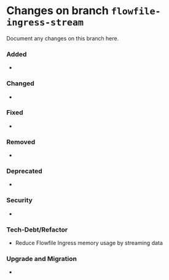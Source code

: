 # Changes on branch `flowfile-ingress-stream`
Document any changes on this branch here.
### Added
- 

### Changed
- 

### Fixed
- 

### Removed
- 

### Deprecated
- 

### Security
- 

### Tech-Debt/Refactor
- Reduce Flowfile Ingress memory usage by streaming data

### Upgrade and Migration
- 
